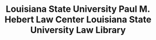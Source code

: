 ---
layout: repo
title: "Louisiana State University Paul M. Hebert Law Center Louisiana State University Law Library"
id: 25295
permalink: repos/25295/
---